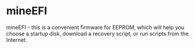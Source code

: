 # mineEFI
mineEFI - this is a convenient firmware for EEPROM, which will help you choose a startup disk, download a recovery script, or run scripts from the Internet.
